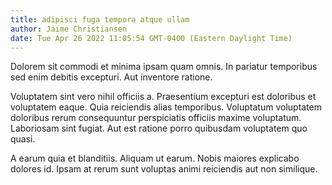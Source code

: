 ```yaml
---
title: adipisci fuga tempora atque ullam
author: Jaime Christiansen
date: Tue Apr 26 2022 11:05:54 GMT-0400 (Eastern Daylight Time)
---
```

Dolorem sit commodi et minima ipsam quam omnis. In pariatur temporibus sed enim debitis excepturi. Aut inventore ratione.

 Voluptatem sint vero nihil officiis a. Praesentium excepturi est doloribus et voluptatem eaque. Quia reiciendis alias temporibus. Voluptatum voluptatem doloribus rerum consequuntur perspiciatis officiis maxime voluptatum. Laboriosam sint fugiat. Aut est ratione porro quibusdam voluptatem quo quasi.

 A earum quia et blanditiis. Aliquam ut earum. Nobis maiores explicabo dolores id. Ipsam at rerum sunt voluptas animi reiciendis aut non similique.